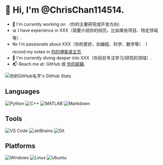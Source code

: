 # 👋 Hi, I'm @ChrisChan114514.

- 🚀 I'm currently working on （你的主要研究或开发方向）.
- 📊 I have experience in XXX（简要介绍你的经历，比如某些项目、特定领域等）.
- 👓 I'm passionate about XXX（你的爱好，如编程、科学、数学等）. I record my notes in [你的博客或主页](你的博客链接).
- 🤖 I'm currently diving deeper into XXX（你目前专注学习/研究的领域）.
- 📬 Reach me at: GitHub 或 [你的邮箱](mailto:你的邮箱).

<!-- 可以插入你的github统计卡片或其他Badge  -->
<!-- 例如： -->
![你的GitHub名字's GitHub Stats](https://github-readme-stats.vercel.app/api?username=你的GitHub用户名&show_icons=true&theme=dracula)

## Languages

![Python](https://img.shields.io/badge/-Python-3776AB?logo=C&logoColor=white)
![C++](https://img.shields.io/badge/-C%2B%2B-00599C?logo=c%2B%2B&logoColor=white)
![MATLAB](https://img.shields.io/badge/-MATLAB-0076A8?logo=mathworks&logoColor=white)
![Markdown](https://img.shields.io/badge/-Markdown-000000?logo=markdown&logoColor=white)
<!-- 根据你的技能添加对应徽章，可到 https://shields.io/ 找更多徽章 -->

## Tools

![VS Code](https://img.shields.io/badge/-VS%20Code-007ACC?logo=visual-studio-code&logoColor=white)
![JetBrains](https://img.shields.io/badge/-JetBrains-000000?logo=jetbrains&logoColor=white)
![Git](https://img.shields.io/badge/-Git-F05032?logo=git&logoColor=white)
<!-- 增加或修改你常用的开发工具 -->

## Platforms

![Windows](https://img.shields.io/badge/-Windows%2011-0078D6?logo=windows11&logoColor=white)
![Linux](https://img.shields.io/badge/-Linux-0078D6?logo=linux&logoColor=white)
![Ubuntu](https://img.shields.io/badge/-Ubuntu-E95420?logo=ubuntu&logoColor=white)
